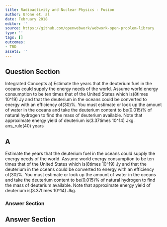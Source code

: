 ```yaml
---
title: Radioactivity and Nuclear Physics - Fusion
author: Urone et. al
date: February 2018
editor: ''
source: https://github.com/openwebwork/webwork-open-problem-library
type: ''
tags: []
outcomes:
- TBD
assets: ''
---
```


## Question Section 

Integrated Concepts 
a) Estimate the years that the deuterium fuel in the oceans could supply the energy needs of the world. Assume world energy consumption to be ten times that of the United States which is(8times 10^19) Jy and that the deuterium in the oceans could be converted to energy with an efficiency of(30)%. You must estimate or look up the amount of water in the oceans and take the deuterium content to be(0.015)% of natural hydrogen to find the mass of deuterium available. Note that approximate energy yield of deuterium is(3.37times 10^14) Jkg.
ans_rule(40) years
## A
Estimate the years that the deuterium fuel in the oceans could supply the energy needs of the world. Assume world energy consumption to be ten times that of the United States which is(8times 10^19) Jy and that the deuterium in the oceans could be converted to energy with an efficiency of(30)%. You must estimate or look up the amount of water in the oceans and take the deuterium content to be(0.015)% of natural hydrogen to find the mass of deuterium available. Note that approximate energy yield of deuterium is(3.37times 10^14) Jkg.
### Answer Section


## Answer Section

